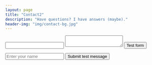 ```yaml
---
layout: page
title: "Contact2"
description: "Have questions? I have answers (maybe)."
header-img: "img/contact-bg.jpg"
---
```



<form action="https://getsimpleform.com/messages?form_api_token=b77e92d46b08b1b80ff66b32b1b1deac" method="post">
  <!-- the redirect_to is optional, the form will redirect to the referrer on submission -->
  <input type='hidden' name='redirect_to' value='<the complete return url e.g. http://fooey.com/thank-you.html>' />
  <!-- all your input fields here.... -->
  <input type='text' name='test' />
  <textarea name="message"></textarea>
  <input type='submit' value='Test form' />
</form>

<form action="https://getsimpleform.com/messages?form_api_token=b77e92d46b08b1b80ff66b32b1b1deac" method="post" class="form-inline">
      <input type="text" name="name" placeholder="Enter your name" class="form-control">
      <button type="submit" class="btn btn-primary">Submit test message</button>
</form>
